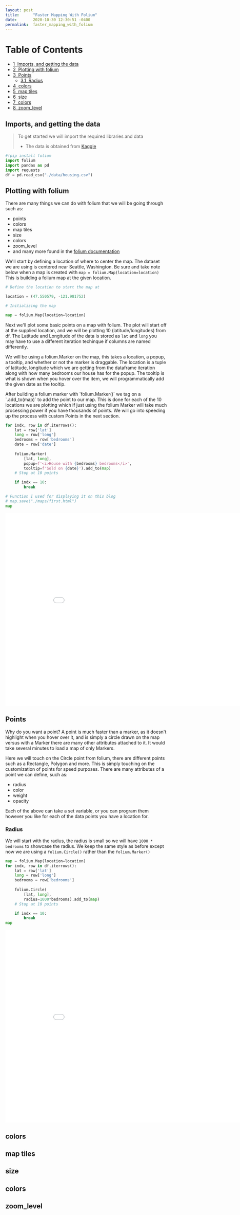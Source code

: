 ```yaml
---
layout: post
title:      "Faster Mapping With Folium"
date:       2020-10-30 12:30:51 -0400
permalink:  faster_mapping_with_folium
---
```


<h1>Table of Contents<span class="tocSkip"></span></h1>
<div class="toc"><ul class="toc-item"><li><span><a href="#Imports,-and-getting-the-data" data-toc-modified-id="Imports,-and-getting-the-data-1"><span class="toc-item-num">1&nbsp;&nbsp;</span>Imports, and getting the data</a></span></li><li><span><a href="#Plotting-with-folium" data-toc-modified-id="Plotting-with-folium-2"><span class="toc-item-num">2&nbsp;&nbsp;</span>Plotting with folium</a></span></li><li><span><a href="#Points" data-toc-modified-id="Points-3"><span class="toc-item-num">3&nbsp;&nbsp;</span>Points</a></span><ul class="toc-item"><li><span><a href="#Radius" data-toc-modified-id="Radius-3.1"><span class="toc-item-num">3.1&nbsp;&nbsp;</span>Radius</a></span></li></ul></li><li><span><a href="#colors" data-toc-modified-id="colors-4"><span class="toc-item-num">4&nbsp;&nbsp;</span>colors</a></span></li><li><span><a href="#map-tiles" data-toc-modified-id="map-tiles-5"><span class="toc-item-num">5&nbsp;&nbsp;</span>map tiles</a></span></li><li><span><a href="#size" data-toc-modified-id="size-6"><span class="toc-item-num">6&nbsp;&nbsp;</span>size</a></span></li><li><span><a href="#colors" data-toc-modified-id="colors-7"><span class="toc-item-num">7&nbsp;&nbsp;</span>colors</a></span></li><li><span><a href="#zoom_level" data-toc-modified-id="zoom_level-8"><span class="toc-item-num">8&nbsp;&nbsp;</span>zoom_level</a></span></li></ul></div>

## Imports, and getting the data
> To get started we will import the required libraries and data
> - The data is obtained from [Kaggle](https://www.kaggle.com/shivachandel/kc-house-data)


```python
#!pip install folium
import folium
import pandas as pd
import requests
df = pd.read_csv("./data/housing.csv")
```

## Plotting with folium
There are many things we can do with folium that we will be going through such as:
- points
- colors
- map tiles
- size
- colors
- zoom_level
- and many more found in the [folium documentation](https://python-visualization.github.io/folium/)

We'll start by defining a location of where to center the map.  The dataset we are using is centered near Seattle, Washington.  Be sure and take note below when a map is created with ```map = folium.Map(location=location)```  This is building a folium map at the given location.


```python
# Define the location to start the map at

location = (47.550579, -121.981752)

# Initializing the map

map = folium.Map(location=location)
```

Next we'll plot some basic points on a map with folium.  The plot will start off at the supplied location, and we will be plotting 10 (latitude/longitudes) from df.  The Latitude and Longitude of the data is stored as `lat` and `long` you may have to use a different iteration techinque if columns are named differently.
<p>We will be using a folium.Marker on the map, this takes a location, a popup, a tooltip, and whether or not the marker is draggable.  The location is a tuple of latitude, longitude which we are getting from the dataframe iteration along with how many bedrooms our house has for the popup.  The tooltip is what is shown when you hover over the item,  we will programmatically add the given date as the tooltip.</p>
<p>After building a folium marker with `folium.Marker()` we tag on a `.add_to(map)` to add the point to our map.  This is done for each of the 10 locations we are plotting which if just using the folium Marker will take much processing power if you have thousands of points.  We will go into speeding up the process with custom Points in the next section.</p>


```python
for indx, row in df.iterrows():
    lat = row['lat']
    long = row['long']
    bedrooms = row['bedrooms']
    date = row['date']
    
    folium.Marker(
        [lat, long],
        popup=f'<i>House with {bedrooms} bedrooms</i>',
        tooltip=f'Sold on {date}').add_to(map)
    # Stop at 10 points

    if indx == 10:
        break

# Function I used for displaying it on this blog      
# map.save("./maps/first.html")
map
```

<iframe
    width="900"
    height="600"
    src="./maps/first.html"
    frameborder="0"
    allowfullscreen
></iframe>

## Points

<p>Why do you want a point?  A point is much faster than a marker, as it doesn't highlight when you hover over it, and is simply a circle drawn on the map versus with a Marker there are many other attributes attached to it.  It would take several minutes to load a map of only Markers.</p>
<p>Here we will touch on the Circle point from folium, there are different points such as a Rectangle, Polygon and more.  This is simply touching on the customization of points for speed purposes.  There are many attributes of a point we can define, such as:
<ul>
    <li>radius</li>
    <li>color</li>
    <li>weight</li>
    <li>opacity</li>
</ul> 
</p>

Each of the above can take a set variable, or you can program them however you like for each of the data points you have a location for.




### Radius

We will start with the radius,  the radius is small so we will have `1000 * bedrooms` to showcase the radius.  We keep the same style as before except now we are using a `folium.Circle()` rather than the `folium.Marker()`


```python
map = folium.Map(location=location)
for indx, row in df.iterrows():
    lat = row['lat']
    long = row['long']
    bedrooms = row['bedrooms']
    
    folium.Circle(
        [lat, long],
        radius=1000*bedrooms).add_to(map)
    # Stop at 10 points

    if indx == 10:
        break
map
```

<iframe
    width="900"
    height="600"
    src="./maps/radius.html"
    frameborder="0"
    allowfullscreen
></iframe>

## colors

## map tiles

## size

## colors

## zoom_level
